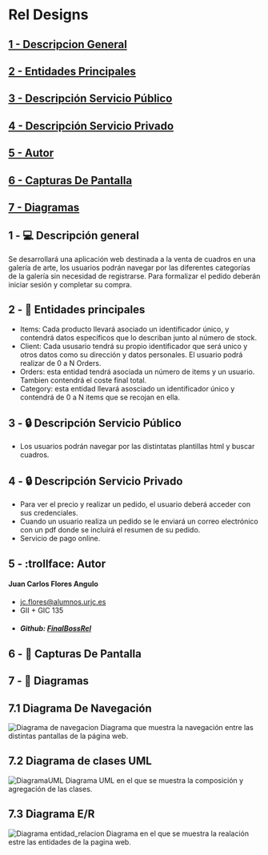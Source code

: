# Rel Designs
## [1 - Descripcion General](#Descripcion)
## [2 - Entidades Principales](#Entidades)
## [3 - Descripción Servicio Público](#ServicioPublico)
## [4 - Descripción Servicio Privado](#ServicioPrivado)
## [5 - Autor](#Autor)
## [6 - Capturas De Pantalla](#Capturas)
## [7 - Diagramas](#Diagramas)

## 1 - :computer: Descripción general <a name="Descripcion">
Se desarrollará una aplicación web destinada a la venta de cuadros en una galería de arte, los usuarios podrán navegar por las diferentes categorías de la galería sin necesidad de registrarse. Para formalizar el pedido deberán iniciar sesión y completar su compra.

## 2 - :busts_in_silhouette: Entidades principales <a name="Entidades">
- Items: Cada producto llevará asociado un identificador único, y contendrá datos específicos que lo describan junto al número de stock. 
- Client: Cada ususario tendrá su propio identificador que será unico y otros datos como su dirección y datos personales. El usuario podrá realizar de 0 a N Orders.
- Orders: esta entidad tendrá asociada un número de items y un usuario. Tambien contendrá el coste final total.
- Category: esta entidad llevará asosciado un identificador único y contendrá de 0 a N items que se recojan en ella.
## 3 - :lock: Descripción Servicio Público <a name="ServicioPublico">
- Los usuarios podrán navegar por las distintatas plantillas html y buscar cuadros.
## 4 - :lock: Descripción Servicio Privado <a name="ServicioPrivado">
  - Para ver el precio y realizar un pedido, el usuario deberá acceder con sus credenciales.
  - Cuando un usuario realiza un pedido se le enviará un correo electrónico con un pdf donde se incluirá el resumen de su pedido.
  - Servicio de pago online.
## 5 - :trollface: Autor <a name="Autor">
#### Juan Carlos Flores Angulo
- jc.flores@alumnos.urjc.es
- GII + GIC 135
- ##### Github: [FinalBossRel](https://github.com/FinalBossRel)
## 6 - :book: Capturas De Pantalla <a name="Capturas">
  
## 7 - :pencil: Diagramas <a name="Diagramas">
## 7.1 Diagrama De Navegación
![Diagrama de navegacion](https://user-images.githubusercontent.com/63256402/111145735-e0e3bd00-8588-11eb-894c-75543a4a6ffe.png)
Diagrama que muestra la navegación entre las distintas pantallas de la página web.
## 7.2 Diagrama de clases UML
![DiagramaUML](https://user-images.githubusercontent.com/63256402/110469780-5b6c9280-80da-11eb-85f7-5de9e6d8328b.jpeg)
Diagrama UML en el que se muestra la composición y agregación de las clases.
## 7.3 Diagrama E/R
![Diagrama entidad_relacion](https://user-images.githubusercontent.com/63256402/110317622-b0da6e00-800c-11eb-9a80-ae741759024f.jpeg)
Diagrama en el que se muestra la realación estre las entidades de la pagina web.



